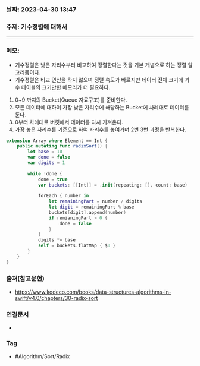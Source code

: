 ### 날짜: 2023-04-30 13:47

### 주제: 기수정렬에 대해서
---
### 메모: 
- 기수정렬은 낮은 자리수부터 비교하여 정렬한다는 것을 기본 개념으로 하는 정렬 알고리즘이다. 
- 기수정렬은 비교 연산을 하지 않으며 정렬 속도가 빠르지만 데이터 전체 크기에 기수 테이블의 크기만한 메모리가 더 필요하다. 
1. 0~9 까지의 Bucket(Queue 자료구조)를 준비한다. 
2. 모든 데이터에 대하여 가장 낮은 자리수에 해당하는 Bucket에 차례대로 데이터를 둔다. 
3. 0부터 차례대로 버킷에서 데이터를 다시 가져온다. 
4. 가장 높은 자리수를 기준으로 하여 자리수를 높여가며 2번 3번 과정을 반복한다. 
~~~ swift 
extension Array where Element == Int { 
	public mutating func radixSort() { 
		let base = 10
		var done = false
		var digits = 1 
		
		while !done { 
			done = true
			var buckets: [[Int]] = .init(repeating: [], count: base)
			
			forEach { number in 
				let remainingPart = number / digits
				let digit = remainingPart % base
				buckets[digit].append(number)
				if remianingPart > 0 { 
					done = false
				}
			}
			digits *= base
			self = buckets.flatMap { $0 }
		}
	}
}
~~~
### 출처(참고문헌) 
- https://www.kodeco.com/books/data-structures-algorithms-in-swift/v4.0/chapters/30-radix-sort

### 연결문서 
- 

### Tag
- #Algorithm/Sort/Radix